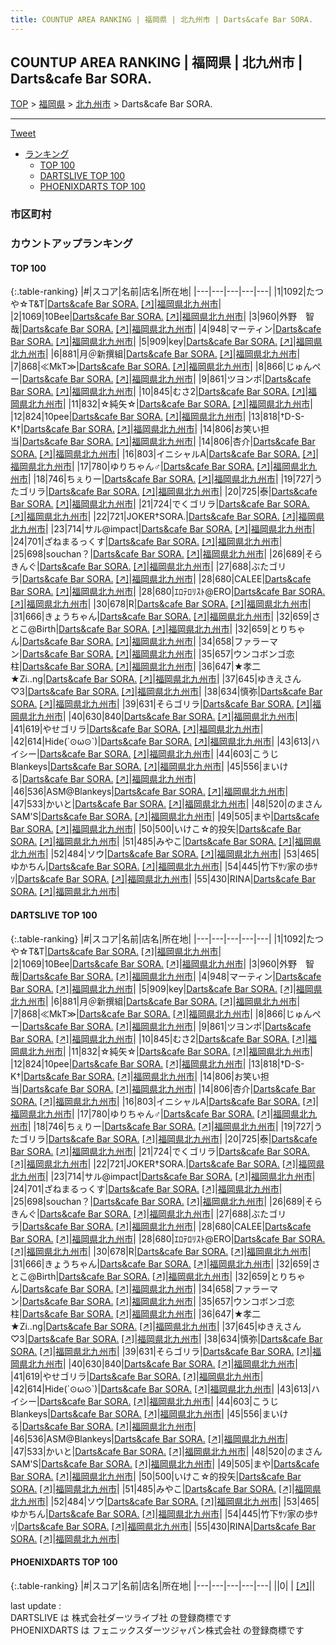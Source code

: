 ```yaml
---
title: COUNTUP AREA RANKING | 福岡県 | 北九州市 | Darts&cafe Bar SORA.
---
```

## COUNTUP AREA RANKING | 福岡県 | 北九州市 | Darts&cafe Bar SORA.

[TOP](/darts/rank/) > [福岡県](/darts/rank/福岡県/) > [北九州市](/darts/rank/福岡県/北九州市/) > Darts&cafe Bar SORA.

___

<a href="https://twitter.com/share?ref_src=twsrc%5Etfw" data-text="COUNTUP AREA RANKING | 福岡県北九州市Darts&cafe Bar SORA." class="twitter-share-button" data-hashtags="DARTSLIVE,PHOENIXDARTS,darts,ダーツ" data-show-count="false">Tweet</a>

* [ランキング](#カウントアップランキング)
    * [TOP 100](#top-100)
    * [DARTSLIVE TOP 100](#dartslive-top-100)
    * [PHOENIXDARTS TOP 100](#phoenixdarts-top-100)

### 市区町村

<ul>

</ul>

### カウントアップランキング

#### TOP 100



{:.table-ranking}
|#|スコア|名前|店名|所在地|
|---|---|---|---|---|
|1|1092|<span class="rank-name-dl">たつや☆T&amp;T</span>|<a href="/darts/rank/shops/3140e29e606f139bf454cb89828a1cfe.html">Darts&cafe Bar SORA.</a> <a href="https://search.dartslive.com/jp/shop/3140e29e606f139bf454cb89828a1cfe">[↗]</a>|<a href="/darts/rank/福岡県/北九州市">福岡県北九州市</a>|
|2|1069|<span class="rank-name-dl">10Bee</span>|<a href="/darts/rank/shops/3140e29e606f139bf454cb89828a1cfe.html">Darts&cafe Bar SORA.</a> <a href="https://search.dartslive.com/jp/shop/3140e29e606f139bf454cb89828a1cfe">[↗]</a>|<a href="/darts/rank/福岡県/北九州市">福岡県北九州市</a>|
|3|960|<span class="rank-name-dl">外野　智哉</span>|<a href="/darts/rank/shops/3140e29e606f139bf454cb89828a1cfe.html">Darts&cafe Bar SORA.</a> <a href="https://search.dartslive.com/jp/shop/3140e29e606f139bf454cb89828a1cfe">[↗]</a>|<a href="/darts/rank/福岡県/北九州市">福岡県北九州市</a>|
|4|948|<span class="rank-name-dl">マーティン</span>|<a href="/darts/rank/shops/3140e29e606f139bf454cb89828a1cfe.html">Darts&cafe Bar SORA.</a> <a href="https://search.dartslive.com/jp/shop/3140e29e606f139bf454cb89828a1cfe">[↗]</a>|<a href="/darts/rank/福岡県/北九州市">福岡県北九州市</a>|
|5|909|<span class="rank-name-dl">key</span>|<a href="/darts/rank/shops/3140e29e606f139bf454cb89828a1cfe.html">Darts&cafe Bar SORA.</a> <a href="https://search.dartslive.com/jp/shop/3140e29e606f139bf454cb89828a1cfe">[↗]</a>|<a href="/darts/rank/福岡県/北九州市">福岡県北九州市</a>|
|6|881|<span class="rank-name-dl">月＠新撰組</span>|<a href="/darts/rank/shops/3140e29e606f139bf454cb89828a1cfe.html">Darts&cafe Bar SORA.</a> <a href="https://search.dartslive.com/jp/shop/3140e29e606f139bf454cb89828a1cfe">[↗]</a>|<a href="/darts/rank/福岡県/北九州市">福岡県北九州市</a>|
|7|868|<span class="rank-name-dl">≪MkT≫</span>|<a href="/darts/rank/shops/3140e29e606f139bf454cb89828a1cfe.html">Darts&cafe Bar SORA.</a> <a href="https://search.dartslive.com/jp/shop/3140e29e606f139bf454cb89828a1cfe">[↗]</a>|<a href="/darts/rank/福岡県/北九州市">福岡県北九州市</a>|
|8|866|<span class="rank-name-dl">じゅんぺー</span>|<a href="/darts/rank/shops/3140e29e606f139bf454cb89828a1cfe.html">Darts&cafe Bar SORA.</a> <a href="https://search.dartslive.com/jp/shop/3140e29e606f139bf454cb89828a1cfe">[↗]</a>|<a href="/darts/rank/福岡県/北九州市">福岡県北九州市</a>|
|9|861|<span class="rank-name-dl">ツヨンポ</span>|<a href="/darts/rank/shops/3140e29e606f139bf454cb89828a1cfe.html">Darts&cafe Bar SORA.</a> <a href="https://search.dartslive.com/jp/shop/3140e29e606f139bf454cb89828a1cfe">[↗]</a>|<a href="/darts/rank/福岡県/北九州市">福岡県北九州市</a>|
|10|845|<span class="rank-name-dl">むさ2</span>|<a href="/darts/rank/shops/3140e29e606f139bf454cb89828a1cfe.html">Darts&cafe Bar SORA.</a> <a href="https://search.dartslive.com/jp/shop/3140e29e606f139bf454cb89828a1cfe">[↗]</a>|<a href="/darts/rank/福岡県/北九州市">福岡県北九州市</a>|
|11|832|<span class="rank-name-dl">☆純矢☆</span>|<a href="/darts/rank/shops/3140e29e606f139bf454cb89828a1cfe.html">Darts&cafe Bar SORA.</a> <a href="https://search.dartslive.com/jp/shop/3140e29e606f139bf454cb89828a1cfe">[↗]</a>|<a href="/darts/rank/福岡県/北九州市">福岡県北九州市</a>|
|12|824|<span class="rank-name-dl">10pee</span>|<a href="/darts/rank/shops/3140e29e606f139bf454cb89828a1cfe.html">Darts&cafe Bar SORA.</a> <a href="https://search.dartslive.com/jp/shop/3140e29e606f139bf454cb89828a1cfe">[↗]</a>|<a href="/darts/rank/福岡県/北九州市">福岡県北九州市</a>|
|13|818|<span class="rank-name-dl">†D-S-K†</span>|<a href="/darts/rank/shops/3140e29e606f139bf454cb89828a1cfe.html">Darts&cafe Bar SORA.</a> <a href="https://search.dartslive.com/jp/shop/3140e29e606f139bf454cb89828a1cfe">[↗]</a>|<a href="/darts/rank/福岡県/北九州市">福岡県北九州市</a>|
|14|806|<span class="rank-name-dl">お笑い担当</span>|<a href="/darts/rank/shops/3140e29e606f139bf454cb89828a1cfe.html">Darts&cafe Bar SORA.</a> <a href="https://search.dartslive.com/jp/shop/3140e29e606f139bf454cb89828a1cfe">[↗]</a>|<a href="/darts/rank/福岡県/北九州市">福岡県北九州市</a>|
|14|806|<span class="rank-name-dl">杏介</span>|<a href="/darts/rank/shops/3140e29e606f139bf454cb89828a1cfe.html">Darts&cafe Bar SORA.</a> <a href="https://search.dartslive.com/jp/shop/3140e29e606f139bf454cb89828a1cfe">[↗]</a>|<a href="/darts/rank/福岡県/北九州市">福岡県北九州市</a>|
|16|803|<span class="rank-name-dl">イニシャルA</span>|<a href="/darts/rank/shops/3140e29e606f139bf454cb89828a1cfe.html">Darts&cafe Bar SORA.</a> <a href="https://search.dartslive.com/jp/shop/3140e29e606f139bf454cb89828a1cfe">[↗]</a>|<a href="/darts/rank/福岡県/北九州市">福岡県北九州市</a>|
|17|780|<span class="rank-name-dl">ゆりちゃん♂</span>|<a href="/darts/rank/shops/3140e29e606f139bf454cb89828a1cfe.html">Darts&cafe Bar SORA.</a> <a href="https://search.dartslive.com/jp/shop/3140e29e606f139bf454cb89828a1cfe">[↗]</a>|<a href="/darts/rank/福岡県/北九州市">福岡県北九州市</a>|
|18|746|<span class="rank-name-dl">ちぇりー</span>|<a href="/darts/rank/shops/3140e29e606f139bf454cb89828a1cfe.html">Darts&cafe Bar SORA.</a> <a href="https://search.dartslive.com/jp/shop/3140e29e606f139bf454cb89828a1cfe">[↗]</a>|<a href="/darts/rank/福岡県/北九州市">福岡県北九州市</a>|
|19|727|<span class="rank-name-dl">うたゴリラ</span>|<a href="/darts/rank/shops/3140e29e606f139bf454cb89828a1cfe.html">Darts&cafe Bar SORA.</a> <a href="https://search.dartslive.com/jp/shop/3140e29e606f139bf454cb89828a1cfe">[↗]</a>|<a href="/darts/rank/福岡県/北九州市">福岡県北九州市</a>|
|20|725|<span class="rank-name-dl">泰</span>|<a href="/darts/rank/shops/3140e29e606f139bf454cb89828a1cfe.html">Darts&cafe Bar SORA.</a> <a href="https://search.dartslive.com/jp/shop/3140e29e606f139bf454cb89828a1cfe">[↗]</a>|<a href="/darts/rank/福岡県/北九州市">福岡県北九州市</a>|
|21|724|<span class="rank-name-dl">でくゴリラ</span>|<a href="/darts/rank/shops/3140e29e606f139bf454cb89828a1cfe.html">Darts&cafe Bar SORA.</a> <a href="https://search.dartslive.com/jp/shop/3140e29e606f139bf454cb89828a1cfe">[↗]</a>|<a href="/darts/rank/福岡県/北九州市">福岡県北九州市</a>|
|22|721|<span class="rank-name-dl">JOKER†SORA.</span>|<a href="/darts/rank/shops/3140e29e606f139bf454cb89828a1cfe.html">Darts&cafe Bar SORA.</a> <a href="https://search.dartslive.com/jp/shop/3140e29e606f139bf454cb89828a1cfe">[↗]</a>|<a href="/darts/rank/福岡県/北九州市">福岡県北九州市</a>|
|23|714|<span class="rank-name-dl">サル@impact</span>|<a href="/darts/rank/shops/3140e29e606f139bf454cb89828a1cfe.html">Darts&cafe Bar SORA.</a> <a href="https://search.dartslive.com/jp/shop/3140e29e606f139bf454cb89828a1cfe">[↗]</a>|<a href="/darts/rank/福岡県/北九州市">福岡県北九州市</a>|
|24|701|<span class="rank-name-dl">ざねまるっくす</span>|<a href="/darts/rank/shops/3140e29e606f139bf454cb89828a1cfe.html">Darts&cafe Bar SORA.</a> <a href="https://search.dartslive.com/jp/shop/3140e29e606f139bf454cb89828a1cfe">[↗]</a>|<a href="/darts/rank/福岡県/北九州市">福岡県北九州市</a>|
|25|698|<span class="rank-name-dl">souchan？</span>|<a href="/darts/rank/shops/3140e29e606f139bf454cb89828a1cfe.html">Darts&cafe Bar SORA.</a> <a href="https://search.dartslive.com/jp/shop/3140e29e606f139bf454cb89828a1cfe">[↗]</a>|<a href="/darts/rank/福岡県/北九州市">福岡県北九州市</a>|
|26|689|<span class="rank-name-dl">そらきんぐ</span>|<a href="/darts/rank/shops/3140e29e606f139bf454cb89828a1cfe.html">Darts&cafe Bar SORA.</a> <a href="https://search.dartslive.com/jp/shop/3140e29e606f139bf454cb89828a1cfe">[↗]</a>|<a href="/darts/rank/福岡県/北九州市">福岡県北九州市</a>|
|27|688|<span class="rank-name-dl">ぶたゴリラ</span>|<a href="/darts/rank/shops/3140e29e606f139bf454cb89828a1cfe.html">Darts&cafe Bar SORA.</a> <a href="https://search.dartslive.com/jp/shop/3140e29e606f139bf454cb89828a1cfe">[↗]</a>|<a href="/darts/rank/福岡県/北九州市">福岡県北九州市</a>|
|28|680|<span class="rank-name-dl">CALEE</span>|<a href="/darts/rank/shops/3140e29e606f139bf454cb89828a1cfe.html">Darts&cafe Bar SORA.</a> <a href="https://search.dartslive.com/jp/shop/3140e29e606f139bf454cb89828a1cfe">[↗]</a>|<a href="/darts/rank/福岡県/北九州市">福岡県北九州市</a>|
|28|680|<span class="rank-name-dl">ｴﾛﾃﾛﾘｽﾄ@ERO</span>|<a href="/darts/rank/shops/3140e29e606f139bf454cb89828a1cfe.html">Darts&cafe Bar SORA.</a> <a href="https://search.dartslive.com/jp/shop/3140e29e606f139bf454cb89828a1cfe">[↗]</a>|<a href="/darts/rank/福岡県/北九州市">福岡県北九州市</a>|
|30|678|<span class="rank-name-dl">R</span>|<a href="/darts/rank/shops/3140e29e606f139bf454cb89828a1cfe.html">Darts&cafe Bar SORA.</a> <a href="https://search.dartslive.com/jp/shop/3140e29e606f139bf454cb89828a1cfe">[↗]</a>|<a href="/darts/rank/福岡県/北九州市">福岡県北九州市</a>|
|31|666|<span class="rank-name-dl">きょうちゃん</span>|<a href="/darts/rank/shops/3140e29e606f139bf454cb89828a1cfe.html">Darts&cafe Bar SORA.</a> <a href="https://search.dartslive.com/jp/shop/3140e29e606f139bf454cb89828a1cfe">[↗]</a>|<a href="/darts/rank/福岡県/北九州市">福岡県北九州市</a>|
|32|659|<span class="rank-name-dl">さとこ@Birth</span>|<a href="/darts/rank/shops/3140e29e606f139bf454cb89828a1cfe.html">Darts&cafe Bar SORA.</a> <a href="https://search.dartslive.com/jp/shop/3140e29e606f139bf454cb89828a1cfe">[↗]</a>|<a href="/darts/rank/福岡県/北九州市">福岡県北九州市</a>|
|32|659|<span class="rank-name-dl">とりちゃん</span>|<a href="/darts/rank/shops/3140e29e606f139bf454cb89828a1cfe.html">Darts&cafe Bar SORA.</a> <a href="https://search.dartslive.com/jp/shop/3140e29e606f139bf454cb89828a1cfe">[↗]</a>|<a href="/darts/rank/福岡県/北九州市">福岡県北九州市</a>|
|34|658|<span class="rank-name-dl">ファラーマン</span>|<a href="/darts/rank/shops/3140e29e606f139bf454cb89828a1cfe.html">Darts&cafe Bar SORA.</a> <a href="https://search.dartslive.com/jp/shop/3140e29e606f139bf454cb89828a1cfe">[↗]</a>|<a href="/darts/rank/福岡県/北九州市">福岡県北九州市</a>|
|35|657|<span class="rank-name-dl">ウンコボンゴ恋柱</span>|<a href="/darts/rank/shops/3140e29e606f139bf454cb89828a1cfe.html">Darts&cafe Bar SORA.</a> <a href="https://search.dartslive.com/jp/shop/3140e29e606f139bf454cb89828a1cfe">[↗]</a>|<a href="/darts/rank/福岡県/北九州市">福岡県北九州市</a>|
|36|647|<span class="rank-name-dl">★孝二★Zi..ng</span>|<a href="/darts/rank/shops/3140e29e606f139bf454cb89828a1cfe.html">Darts&cafe Bar SORA.</a> <a href="https://search.dartslive.com/jp/shop/3140e29e606f139bf454cb89828a1cfe">[↗]</a>|<a href="/darts/rank/福岡県/北九州市">福岡県北九州市</a>|
|37|645|<span class="rank-name-dl">ゆきえさん♡3</span>|<a href="/darts/rank/shops/3140e29e606f139bf454cb89828a1cfe.html">Darts&cafe Bar SORA.</a> <a href="https://search.dartslive.com/jp/shop/3140e29e606f139bf454cb89828a1cfe">[↗]</a>|<a href="/darts/rank/福岡県/北九州市">福岡県北九州市</a>|
|38|634|<span class="rank-name-dl">慎弥</span>|<a href="/darts/rank/shops/3140e29e606f139bf454cb89828a1cfe.html">Darts&cafe Bar SORA.</a> <a href="https://search.dartslive.com/jp/shop/3140e29e606f139bf454cb89828a1cfe">[↗]</a>|<a href="/darts/rank/福岡県/北九州市">福岡県北九州市</a>|
|39|631|<span class="rank-name-dl">そらゴリラ</span>|<a href="/darts/rank/shops/3140e29e606f139bf454cb89828a1cfe.html">Darts&cafe Bar SORA.</a> <a href="https://search.dartslive.com/jp/shop/3140e29e606f139bf454cb89828a1cfe">[↗]</a>|<a href="/darts/rank/福岡県/北九州市">福岡県北九州市</a>|
|40|630|<span class="rank-name-dl">840</span>|<a href="/darts/rank/shops/3140e29e606f139bf454cb89828a1cfe.html">Darts&cafe Bar SORA.</a> <a href="https://search.dartslive.com/jp/shop/3140e29e606f139bf454cb89828a1cfe">[↗]</a>|<a href="/darts/rank/福岡県/北九州市">福岡県北九州市</a>|
|41|619|<span class="rank-name-dl">やせゴリラ</span>|<a href="/darts/rank/shops/3140e29e606f139bf454cb89828a1cfe.html">Darts&cafe Bar SORA.</a> <a href="https://search.dartslive.com/jp/shop/3140e29e606f139bf454cb89828a1cfe">[↗]</a>|<a href="/darts/rank/福岡県/北九州市">福岡県北九州市</a>|
|42|614|<span class="rank-name-dl">Hide(´⊙ω⊙`)</span>|<a href="/darts/rank/shops/3140e29e606f139bf454cb89828a1cfe.html">Darts&cafe Bar SORA.</a> <a href="https://search.dartslive.com/jp/shop/3140e29e606f139bf454cb89828a1cfe">[↗]</a>|<a href="/darts/rank/福岡県/北九州市">福岡県北九州市</a>|
|43|613|<span class="rank-name-dl">ハイシー</span>|<a href="/darts/rank/shops/3140e29e606f139bf454cb89828a1cfe.html">Darts&cafe Bar SORA.</a> <a href="https://search.dartslive.com/jp/shop/3140e29e606f139bf454cb89828a1cfe">[↗]</a>|<a href="/darts/rank/福岡県/北九州市">福岡県北九州市</a>|
|44|603|<span class="rank-name-dl">こうじBlankeys</span>|<a href="/darts/rank/shops/3140e29e606f139bf454cb89828a1cfe.html">Darts&cafe Bar SORA.</a> <a href="https://search.dartslive.com/jp/shop/3140e29e606f139bf454cb89828a1cfe">[↗]</a>|<a href="/darts/rank/福岡県/北九州市">福岡県北九州市</a>|
|45|556|<span class="rank-name-dl">まいける</span>|<a href="/darts/rank/shops/3140e29e606f139bf454cb89828a1cfe.html">Darts&cafe Bar SORA.</a> <a href="https://search.dartslive.com/jp/shop/3140e29e606f139bf454cb89828a1cfe">[↗]</a>|<a href="/darts/rank/福岡県/北九州市">福岡県北九州市</a>|
|46|536|<span class="rank-name-dl">ASM@Blankeys</span>|<a href="/darts/rank/shops/3140e29e606f139bf454cb89828a1cfe.html">Darts&cafe Bar SORA.</a> <a href="https://search.dartslive.com/jp/shop/3140e29e606f139bf454cb89828a1cfe">[↗]</a>|<a href="/darts/rank/福岡県/北九州市">福岡県北九州市</a>|
|47|533|<span class="rank-name-dl">かいと</span>|<a href="/darts/rank/shops/3140e29e606f139bf454cb89828a1cfe.html">Darts&cafe Bar SORA.</a> <a href="https://search.dartslive.com/jp/shop/3140e29e606f139bf454cb89828a1cfe">[↗]</a>|<a href="/darts/rank/福岡県/北九州市">福岡県北九州市</a>|
|48|520|<span class="rank-name-dl">のまさん SAM&#x27;S</span>|<a href="/darts/rank/shops/3140e29e606f139bf454cb89828a1cfe.html">Darts&cafe Bar SORA.</a> <a href="https://search.dartslive.com/jp/shop/3140e29e606f139bf454cb89828a1cfe">[↗]</a>|<a href="/darts/rank/福岡県/北九州市">福岡県北九州市</a>|
|49|505|<span class="rank-name-dl">まや</span>|<a href="/darts/rank/shops/3140e29e606f139bf454cb89828a1cfe.html">Darts&cafe Bar SORA.</a> <a href="https://search.dartslive.com/jp/shop/3140e29e606f139bf454cb89828a1cfe">[↗]</a>|<a href="/darts/rank/福岡県/北九州市">福岡県北九州市</a>|
|50|500|<span class="rank-name-dl">いけこ☆的投矢</span>|<a href="/darts/rank/shops/3140e29e606f139bf454cb89828a1cfe.html">Darts&cafe Bar SORA.</a> <a href="https://search.dartslive.com/jp/shop/3140e29e606f139bf454cb89828a1cfe">[↗]</a>|<a href="/darts/rank/福岡県/北九州市">福岡県北九州市</a>|
|51|485|<span class="rank-name-dl">みやこ</span>|<a href="/darts/rank/shops/3140e29e606f139bf454cb89828a1cfe.html">Darts&cafe Bar SORA.</a> <a href="https://search.dartslive.com/jp/shop/3140e29e606f139bf454cb89828a1cfe">[↗]</a>|<a href="/darts/rank/福岡県/北九州市">福岡県北九州市</a>|
|52|484|<span class="rank-name-dl">ソウ</span>|<a href="/darts/rank/shops/3140e29e606f139bf454cb89828a1cfe.html">Darts&cafe Bar SORA.</a> <a href="https://search.dartslive.com/jp/shop/3140e29e606f139bf454cb89828a1cfe">[↗]</a>|<a href="/darts/rank/福岡県/北九州市">福岡県北九州市</a>|
|53|465|<span class="rank-name-dl">ゆかちん</span>|<a href="/darts/rank/shops/3140e29e606f139bf454cb89828a1cfe.html">Darts&cafe Bar SORA.</a> <a href="https://search.dartslive.com/jp/shop/3140e29e606f139bf454cb89828a1cfe">[↗]</a>|<a href="/darts/rank/福岡県/北九州市">福岡県北九州市</a>|
|54|445|<span class="rank-name-dl">竹下ｻｿ家の歩ｻｿ</span>|<a href="/darts/rank/shops/3140e29e606f139bf454cb89828a1cfe.html">Darts&cafe Bar SORA.</a> <a href="https://search.dartslive.com/jp/shop/3140e29e606f139bf454cb89828a1cfe">[↗]</a>|<a href="/darts/rank/福岡県/北九州市">福岡県北九州市</a>|
|55|430|<span class="rank-name-dl">RINA</span>|<a href="/darts/rank/shops/3140e29e606f139bf454cb89828a1cfe.html">Darts&cafe Bar SORA.</a> <a href="https://search.dartslive.com/jp/shop/3140e29e606f139bf454cb89828a1cfe">[↗]</a>|<a href="/darts/rank/福岡県/北九州市">福岡県北九州市</a>|


#### DARTSLIVE TOP 100



{:.table-ranking}
|#|スコア|名前|店名|所在地|
|---|---|---|---|---|
|1|1092|<span class="rank-name-dl">たつや☆T&amp;T</span>|<a href="/darts/rank/shops/3140e29e606f139bf454cb89828a1cfe.html">Darts&cafe Bar SORA.</a> <a href="https://search.dartslive.com/jp/shop/3140e29e606f139bf454cb89828a1cfe">[↗]</a>|<a href="/darts/rank/福岡県/北九州市">福岡県北九州市</a>|
|2|1069|<span class="rank-name-dl">10Bee</span>|<a href="/darts/rank/shops/3140e29e606f139bf454cb89828a1cfe.html">Darts&cafe Bar SORA.</a> <a href="https://search.dartslive.com/jp/shop/3140e29e606f139bf454cb89828a1cfe">[↗]</a>|<a href="/darts/rank/福岡県/北九州市">福岡県北九州市</a>|
|3|960|<span class="rank-name-dl">外野　智哉</span>|<a href="/darts/rank/shops/3140e29e606f139bf454cb89828a1cfe.html">Darts&cafe Bar SORA.</a> <a href="https://search.dartslive.com/jp/shop/3140e29e606f139bf454cb89828a1cfe">[↗]</a>|<a href="/darts/rank/福岡県/北九州市">福岡県北九州市</a>|
|4|948|<span class="rank-name-dl">マーティン</span>|<a href="/darts/rank/shops/3140e29e606f139bf454cb89828a1cfe.html">Darts&cafe Bar SORA.</a> <a href="https://search.dartslive.com/jp/shop/3140e29e606f139bf454cb89828a1cfe">[↗]</a>|<a href="/darts/rank/福岡県/北九州市">福岡県北九州市</a>|
|5|909|<span class="rank-name-dl">key</span>|<a href="/darts/rank/shops/3140e29e606f139bf454cb89828a1cfe.html">Darts&cafe Bar SORA.</a> <a href="https://search.dartslive.com/jp/shop/3140e29e606f139bf454cb89828a1cfe">[↗]</a>|<a href="/darts/rank/福岡県/北九州市">福岡県北九州市</a>|
|6|881|<span class="rank-name-dl">月＠新撰組</span>|<a href="/darts/rank/shops/3140e29e606f139bf454cb89828a1cfe.html">Darts&cafe Bar SORA.</a> <a href="https://search.dartslive.com/jp/shop/3140e29e606f139bf454cb89828a1cfe">[↗]</a>|<a href="/darts/rank/福岡県/北九州市">福岡県北九州市</a>|
|7|868|<span class="rank-name-dl">≪MkT≫</span>|<a href="/darts/rank/shops/3140e29e606f139bf454cb89828a1cfe.html">Darts&cafe Bar SORA.</a> <a href="https://search.dartslive.com/jp/shop/3140e29e606f139bf454cb89828a1cfe">[↗]</a>|<a href="/darts/rank/福岡県/北九州市">福岡県北九州市</a>|
|8|866|<span class="rank-name-dl">じゅんぺー</span>|<a href="/darts/rank/shops/3140e29e606f139bf454cb89828a1cfe.html">Darts&cafe Bar SORA.</a> <a href="https://search.dartslive.com/jp/shop/3140e29e606f139bf454cb89828a1cfe">[↗]</a>|<a href="/darts/rank/福岡県/北九州市">福岡県北九州市</a>|
|9|861|<span class="rank-name-dl">ツヨンポ</span>|<a href="/darts/rank/shops/3140e29e606f139bf454cb89828a1cfe.html">Darts&cafe Bar SORA.</a> <a href="https://search.dartslive.com/jp/shop/3140e29e606f139bf454cb89828a1cfe">[↗]</a>|<a href="/darts/rank/福岡県/北九州市">福岡県北九州市</a>|
|10|845|<span class="rank-name-dl">むさ2</span>|<a href="/darts/rank/shops/3140e29e606f139bf454cb89828a1cfe.html">Darts&cafe Bar SORA.</a> <a href="https://search.dartslive.com/jp/shop/3140e29e606f139bf454cb89828a1cfe">[↗]</a>|<a href="/darts/rank/福岡県/北九州市">福岡県北九州市</a>|
|11|832|<span class="rank-name-dl">☆純矢☆</span>|<a href="/darts/rank/shops/3140e29e606f139bf454cb89828a1cfe.html">Darts&cafe Bar SORA.</a> <a href="https://search.dartslive.com/jp/shop/3140e29e606f139bf454cb89828a1cfe">[↗]</a>|<a href="/darts/rank/福岡県/北九州市">福岡県北九州市</a>|
|12|824|<span class="rank-name-dl">10pee</span>|<a href="/darts/rank/shops/3140e29e606f139bf454cb89828a1cfe.html">Darts&cafe Bar SORA.</a> <a href="https://search.dartslive.com/jp/shop/3140e29e606f139bf454cb89828a1cfe">[↗]</a>|<a href="/darts/rank/福岡県/北九州市">福岡県北九州市</a>|
|13|818|<span class="rank-name-dl">†D-S-K†</span>|<a href="/darts/rank/shops/3140e29e606f139bf454cb89828a1cfe.html">Darts&cafe Bar SORA.</a> <a href="https://search.dartslive.com/jp/shop/3140e29e606f139bf454cb89828a1cfe">[↗]</a>|<a href="/darts/rank/福岡県/北九州市">福岡県北九州市</a>|
|14|806|<span class="rank-name-dl">お笑い担当</span>|<a href="/darts/rank/shops/3140e29e606f139bf454cb89828a1cfe.html">Darts&cafe Bar SORA.</a> <a href="https://search.dartslive.com/jp/shop/3140e29e606f139bf454cb89828a1cfe">[↗]</a>|<a href="/darts/rank/福岡県/北九州市">福岡県北九州市</a>|
|14|806|<span class="rank-name-dl">杏介</span>|<a href="/darts/rank/shops/3140e29e606f139bf454cb89828a1cfe.html">Darts&cafe Bar SORA.</a> <a href="https://search.dartslive.com/jp/shop/3140e29e606f139bf454cb89828a1cfe">[↗]</a>|<a href="/darts/rank/福岡県/北九州市">福岡県北九州市</a>|
|16|803|<span class="rank-name-dl">イニシャルA</span>|<a href="/darts/rank/shops/3140e29e606f139bf454cb89828a1cfe.html">Darts&cafe Bar SORA.</a> <a href="https://search.dartslive.com/jp/shop/3140e29e606f139bf454cb89828a1cfe">[↗]</a>|<a href="/darts/rank/福岡県/北九州市">福岡県北九州市</a>|
|17|780|<span class="rank-name-dl">ゆりちゃん♂</span>|<a href="/darts/rank/shops/3140e29e606f139bf454cb89828a1cfe.html">Darts&cafe Bar SORA.</a> <a href="https://search.dartslive.com/jp/shop/3140e29e606f139bf454cb89828a1cfe">[↗]</a>|<a href="/darts/rank/福岡県/北九州市">福岡県北九州市</a>|
|18|746|<span class="rank-name-dl">ちぇりー</span>|<a href="/darts/rank/shops/3140e29e606f139bf454cb89828a1cfe.html">Darts&cafe Bar SORA.</a> <a href="https://search.dartslive.com/jp/shop/3140e29e606f139bf454cb89828a1cfe">[↗]</a>|<a href="/darts/rank/福岡県/北九州市">福岡県北九州市</a>|
|19|727|<span class="rank-name-dl">うたゴリラ</span>|<a href="/darts/rank/shops/3140e29e606f139bf454cb89828a1cfe.html">Darts&cafe Bar SORA.</a> <a href="https://search.dartslive.com/jp/shop/3140e29e606f139bf454cb89828a1cfe">[↗]</a>|<a href="/darts/rank/福岡県/北九州市">福岡県北九州市</a>|
|20|725|<span class="rank-name-dl">泰</span>|<a href="/darts/rank/shops/3140e29e606f139bf454cb89828a1cfe.html">Darts&cafe Bar SORA.</a> <a href="https://search.dartslive.com/jp/shop/3140e29e606f139bf454cb89828a1cfe">[↗]</a>|<a href="/darts/rank/福岡県/北九州市">福岡県北九州市</a>|
|21|724|<span class="rank-name-dl">でくゴリラ</span>|<a href="/darts/rank/shops/3140e29e606f139bf454cb89828a1cfe.html">Darts&cafe Bar SORA.</a> <a href="https://search.dartslive.com/jp/shop/3140e29e606f139bf454cb89828a1cfe">[↗]</a>|<a href="/darts/rank/福岡県/北九州市">福岡県北九州市</a>|
|22|721|<span class="rank-name-dl">JOKER†SORA.</span>|<a href="/darts/rank/shops/3140e29e606f139bf454cb89828a1cfe.html">Darts&cafe Bar SORA.</a> <a href="https://search.dartslive.com/jp/shop/3140e29e606f139bf454cb89828a1cfe">[↗]</a>|<a href="/darts/rank/福岡県/北九州市">福岡県北九州市</a>|
|23|714|<span class="rank-name-dl">サル@impact</span>|<a href="/darts/rank/shops/3140e29e606f139bf454cb89828a1cfe.html">Darts&cafe Bar SORA.</a> <a href="https://search.dartslive.com/jp/shop/3140e29e606f139bf454cb89828a1cfe">[↗]</a>|<a href="/darts/rank/福岡県/北九州市">福岡県北九州市</a>|
|24|701|<span class="rank-name-dl">ざねまるっくす</span>|<a href="/darts/rank/shops/3140e29e606f139bf454cb89828a1cfe.html">Darts&cafe Bar SORA.</a> <a href="https://search.dartslive.com/jp/shop/3140e29e606f139bf454cb89828a1cfe">[↗]</a>|<a href="/darts/rank/福岡県/北九州市">福岡県北九州市</a>|
|25|698|<span class="rank-name-dl">souchan？</span>|<a href="/darts/rank/shops/3140e29e606f139bf454cb89828a1cfe.html">Darts&cafe Bar SORA.</a> <a href="https://search.dartslive.com/jp/shop/3140e29e606f139bf454cb89828a1cfe">[↗]</a>|<a href="/darts/rank/福岡県/北九州市">福岡県北九州市</a>|
|26|689|<span class="rank-name-dl">そらきんぐ</span>|<a href="/darts/rank/shops/3140e29e606f139bf454cb89828a1cfe.html">Darts&cafe Bar SORA.</a> <a href="https://search.dartslive.com/jp/shop/3140e29e606f139bf454cb89828a1cfe">[↗]</a>|<a href="/darts/rank/福岡県/北九州市">福岡県北九州市</a>|
|27|688|<span class="rank-name-dl">ぶたゴリラ</span>|<a href="/darts/rank/shops/3140e29e606f139bf454cb89828a1cfe.html">Darts&cafe Bar SORA.</a> <a href="https://search.dartslive.com/jp/shop/3140e29e606f139bf454cb89828a1cfe">[↗]</a>|<a href="/darts/rank/福岡県/北九州市">福岡県北九州市</a>|
|28|680|<span class="rank-name-dl">CALEE</span>|<a href="/darts/rank/shops/3140e29e606f139bf454cb89828a1cfe.html">Darts&cafe Bar SORA.</a> <a href="https://search.dartslive.com/jp/shop/3140e29e606f139bf454cb89828a1cfe">[↗]</a>|<a href="/darts/rank/福岡県/北九州市">福岡県北九州市</a>|
|28|680|<span class="rank-name-dl">ｴﾛﾃﾛﾘｽﾄ@ERO</span>|<a href="/darts/rank/shops/3140e29e606f139bf454cb89828a1cfe.html">Darts&cafe Bar SORA.</a> <a href="https://search.dartslive.com/jp/shop/3140e29e606f139bf454cb89828a1cfe">[↗]</a>|<a href="/darts/rank/福岡県/北九州市">福岡県北九州市</a>|
|30|678|<span class="rank-name-dl">R</span>|<a href="/darts/rank/shops/3140e29e606f139bf454cb89828a1cfe.html">Darts&cafe Bar SORA.</a> <a href="https://search.dartslive.com/jp/shop/3140e29e606f139bf454cb89828a1cfe">[↗]</a>|<a href="/darts/rank/福岡県/北九州市">福岡県北九州市</a>|
|31|666|<span class="rank-name-dl">きょうちゃん</span>|<a href="/darts/rank/shops/3140e29e606f139bf454cb89828a1cfe.html">Darts&cafe Bar SORA.</a> <a href="https://search.dartslive.com/jp/shop/3140e29e606f139bf454cb89828a1cfe">[↗]</a>|<a href="/darts/rank/福岡県/北九州市">福岡県北九州市</a>|
|32|659|<span class="rank-name-dl">さとこ@Birth</span>|<a href="/darts/rank/shops/3140e29e606f139bf454cb89828a1cfe.html">Darts&cafe Bar SORA.</a> <a href="https://search.dartslive.com/jp/shop/3140e29e606f139bf454cb89828a1cfe">[↗]</a>|<a href="/darts/rank/福岡県/北九州市">福岡県北九州市</a>|
|32|659|<span class="rank-name-dl">とりちゃん</span>|<a href="/darts/rank/shops/3140e29e606f139bf454cb89828a1cfe.html">Darts&cafe Bar SORA.</a> <a href="https://search.dartslive.com/jp/shop/3140e29e606f139bf454cb89828a1cfe">[↗]</a>|<a href="/darts/rank/福岡県/北九州市">福岡県北九州市</a>|
|34|658|<span class="rank-name-dl">ファラーマン</span>|<a href="/darts/rank/shops/3140e29e606f139bf454cb89828a1cfe.html">Darts&cafe Bar SORA.</a> <a href="https://search.dartslive.com/jp/shop/3140e29e606f139bf454cb89828a1cfe">[↗]</a>|<a href="/darts/rank/福岡県/北九州市">福岡県北九州市</a>|
|35|657|<span class="rank-name-dl">ウンコボンゴ恋柱</span>|<a href="/darts/rank/shops/3140e29e606f139bf454cb89828a1cfe.html">Darts&cafe Bar SORA.</a> <a href="https://search.dartslive.com/jp/shop/3140e29e606f139bf454cb89828a1cfe">[↗]</a>|<a href="/darts/rank/福岡県/北九州市">福岡県北九州市</a>|
|36|647|<span class="rank-name-dl">★孝二★Zi..ng</span>|<a href="/darts/rank/shops/3140e29e606f139bf454cb89828a1cfe.html">Darts&cafe Bar SORA.</a> <a href="https://search.dartslive.com/jp/shop/3140e29e606f139bf454cb89828a1cfe">[↗]</a>|<a href="/darts/rank/福岡県/北九州市">福岡県北九州市</a>|
|37|645|<span class="rank-name-dl">ゆきえさん♡3</span>|<a href="/darts/rank/shops/3140e29e606f139bf454cb89828a1cfe.html">Darts&cafe Bar SORA.</a> <a href="https://search.dartslive.com/jp/shop/3140e29e606f139bf454cb89828a1cfe">[↗]</a>|<a href="/darts/rank/福岡県/北九州市">福岡県北九州市</a>|
|38|634|<span class="rank-name-dl">慎弥</span>|<a href="/darts/rank/shops/3140e29e606f139bf454cb89828a1cfe.html">Darts&cafe Bar SORA.</a> <a href="https://search.dartslive.com/jp/shop/3140e29e606f139bf454cb89828a1cfe">[↗]</a>|<a href="/darts/rank/福岡県/北九州市">福岡県北九州市</a>|
|39|631|<span class="rank-name-dl">そらゴリラ</span>|<a href="/darts/rank/shops/3140e29e606f139bf454cb89828a1cfe.html">Darts&cafe Bar SORA.</a> <a href="https://search.dartslive.com/jp/shop/3140e29e606f139bf454cb89828a1cfe">[↗]</a>|<a href="/darts/rank/福岡県/北九州市">福岡県北九州市</a>|
|40|630|<span class="rank-name-dl">840</span>|<a href="/darts/rank/shops/3140e29e606f139bf454cb89828a1cfe.html">Darts&cafe Bar SORA.</a> <a href="https://search.dartslive.com/jp/shop/3140e29e606f139bf454cb89828a1cfe">[↗]</a>|<a href="/darts/rank/福岡県/北九州市">福岡県北九州市</a>|
|41|619|<span class="rank-name-dl">やせゴリラ</span>|<a href="/darts/rank/shops/3140e29e606f139bf454cb89828a1cfe.html">Darts&cafe Bar SORA.</a> <a href="https://search.dartslive.com/jp/shop/3140e29e606f139bf454cb89828a1cfe">[↗]</a>|<a href="/darts/rank/福岡県/北九州市">福岡県北九州市</a>|
|42|614|<span class="rank-name-dl">Hide(´⊙ω⊙`)</span>|<a href="/darts/rank/shops/3140e29e606f139bf454cb89828a1cfe.html">Darts&cafe Bar SORA.</a> <a href="https://search.dartslive.com/jp/shop/3140e29e606f139bf454cb89828a1cfe">[↗]</a>|<a href="/darts/rank/福岡県/北九州市">福岡県北九州市</a>|
|43|613|<span class="rank-name-dl">ハイシー</span>|<a href="/darts/rank/shops/3140e29e606f139bf454cb89828a1cfe.html">Darts&cafe Bar SORA.</a> <a href="https://search.dartslive.com/jp/shop/3140e29e606f139bf454cb89828a1cfe">[↗]</a>|<a href="/darts/rank/福岡県/北九州市">福岡県北九州市</a>|
|44|603|<span class="rank-name-dl">こうじBlankeys</span>|<a href="/darts/rank/shops/3140e29e606f139bf454cb89828a1cfe.html">Darts&cafe Bar SORA.</a> <a href="https://search.dartslive.com/jp/shop/3140e29e606f139bf454cb89828a1cfe">[↗]</a>|<a href="/darts/rank/福岡県/北九州市">福岡県北九州市</a>|
|45|556|<span class="rank-name-dl">まいける</span>|<a href="/darts/rank/shops/3140e29e606f139bf454cb89828a1cfe.html">Darts&cafe Bar SORA.</a> <a href="https://search.dartslive.com/jp/shop/3140e29e606f139bf454cb89828a1cfe">[↗]</a>|<a href="/darts/rank/福岡県/北九州市">福岡県北九州市</a>|
|46|536|<span class="rank-name-dl">ASM@Blankeys</span>|<a href="/darts/rank/shops/3140e29e606f139bf454cb89828a1cfe.html">Darts&cafe Bar SORA.</a> <a href="https://search.dartslive.com/jp/shop/3140e29e606f139bf454cb89828a1cfe">[↗]</a>|<a href="/darts/rank/福岡県/北九州市">福岡県北九州市</a>|
|47|533|<span class="rank-name-dl">かいと</span>|<a href="/darts/rank/shops/3140e29e606f139bf454cb89828a1cfe.html">Darts&cafe Bar SORA.</a> <a href="https://search.dartslive.com/jp/shop/3140e29e606f139bf454cb89828a1cfe">[↗]</a>|<a href="/darts/rank/福岡県/北九州市">福岡県北九州市</a>|
|48|520|<span class="rank-name-dl">のまさん SAM&#x27;S</span>|<a href="/darts/rank/shops/3140e29e606f139bf454cb89828a1cfe.html">Darts&cafe Bar SORA.</a> <a href="https://search.dartslive.com/jp/shop/3140e29e606f139bf454cb89828a1cfe">[↗]</a>|<a href="/darts/rank/福岡県/北九州市">福岡県北九州市</a>|
|49|505|<span class="rank-name-dl">まや</span>|<a href="/darts/rank/shops/3140e29e606f139bf454cb89828a1cfe.html">Darts&cafe Bar SORA.</a> <a href="https://search.dartslive.com/jp/shop/3140e29e606f139bf454cb89828a1cfe">[↗]</a>|<a href="/darts/rank/福岡県/北九州市">福岡県北九州市</a>|
|50|500|<span class="rank-name-dl">いけこ☆的投矢</span>|<a href="/darts/rank/shops/3140e29e606f139bf454cb89828a1cfe.html">Darts&cafe Bar SORA.</a> <a href="https://search.dartslive.com/jp/shop/3140e29e606f139bf454cb89828a1cfe">[↗]</a>|<a href="/darts/rank/福岡県/北九州市">福岡県北九州市</a>|
|51|485|<span class="rank-name-dl">みやこ</span>|<a href="/darts/rank/shops/3140e29e606f139bf454cb89828a1cfe.html">Darts&cafe Bar SORA.</a> <a href="https://search.dartslive.com/jp/shop/3140e29e606f139bf454cb89828a1cfe">[↗]</a>|<a href="/darts/rank/福岡県/北九州市">福岡県北九州市</a>|
|52|484|<span class="rank-name-dl">ソウ</span>|<a href="/darts/rank/shops/3140e29e606f139bf454cb89828a1cfe.html">Darts&cafe Bar SORA.</a> <a href="https://search.dartslive.com/jp/shop/3140e29e606f139bf454cb89828a1cfe">[↗]</a>|<a href="/darts/rank/福岡県/北九州市">福岡県北九州市</a>|
|53|465|<span class="rank-name-dl">ゆかちん</span>|<a href="/darts/rank/shops/3140e29e606f139bf454cb89828a1cfe.html">Darts&cafe Bar SORA.</a> <a href="https://search.dartslive.com/jp/shop/3140e29e606f139bf454cb89828a1cfe">[↗]</a>|<a href="/darts/rank/福岡県/北九州市">福岡県北九州市</a>|
|54|445|<span class="rank-name-dl">竹下ｻｿ家の歩ｻｿ</span>|<a href="/darts/rank/shops/3140e29e606f139bf454cb89828a1cfe.html">Darts&cafe Bar SORA.</a> <a href="https://search.dartslive.com/jp/shop/3140e29e606f139bf454cb89828a1cfe">[↗]</a>|<a href="/darts/rank/福岡県/北九州市">福岡県北九州市</a>|
|55|430|<span class="rank-name-dl">RINA</span>|<a href="/darts/rank/shops/3140e29e606f139bf454cb89828a1cfe.html">Darts&cafe Bar SORA.</a> <a href="https://search.dartslive.com/jp/shop/3140e29e606f139bf454cb89828a1cfe">[↗]</a>|<a href="/darts/rank/福岡県/北九州市">福岡県北九州市</a>|


#### PHOENIXDARTS TOP 100



{:.table-ranking}
|#|スコア|名前|店名|所在地|
|---|---|---|---|---|
||0|<span class="rank-name-dl"> </span>|<a href="/darts/rank/shops/.html"></a> <a href="">[↗]</a>|<a href="/darts/rank//"></a>|


<div class="footer border-top border-gray-light mt-5 pt-3 text-right text-gray">
    last update : <span style="font-weight: italic" id="foot_last_modified"></span><br />
    DARTSLIVE は 株式会社ダーツライブ社 の登録商標です<br />
    PHOENIXDARTS は フェニックスダーツジャパン株式会社 の登録商標です<br />
</div>

<script src="https://cdnjs.cloudflare.com/ajax/libs/jquery.tablesorter/2.31.3/js/jquery.tablesorter.min.js" integrity="sha512-qzgd5cYSZcosqpzpn7zF2ZId8f/8CHmFKZ8j7mU4OUXTNRd5g+ZHBPsgKEwoqxCtdQvExE5LprwwPAgoicguNg==" crossorigin="anonymous" referrerpolicy="no-referrer"></script>
<link rel="stylesheet" href="https://cdnjs.cloudflare.com/ajax/libs/jquery.tablesorter/2.31.3/css/theme.default.min.css" integrity="sha512-wghhOJkjQX0Lh3NSWvNKeZ0ZpNn+SPVXX1Qyc9OCaogADktxrBiBdKGDoqVUOyhStvMBmJQ8ZdMHiR3wuEq8+w==" crossorigin="anonymous" referrerpolicy="no-referrer" />
<script>
$(function() {
    $(".table-ranking").tablesorter({sortList:[[0, 0]]});
    $("#foot_last_modified").text(formatDate(new Date(document.lastModified), 'yyyy-MM-dd HH:mm:ss'));
});
</script>

<script async src="https://platform.twitter.com/widgets.js" charset="utf-8"></script>